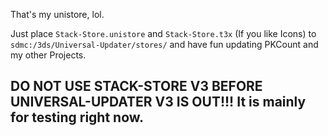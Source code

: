 That's my unistore, lol.

Just place `Stack-Store.unistore` and `Stack-Store.t3x` (If you like Icons) to `sdmc:/3ds/Universal-Updater/stores/` and have fun updating PKCount and my other Projects.

## DO NOT USE STACK-STORE V3 BEFORE UNIVERSAL-UPDATER V3 IS OUT!!! It is mainly for testing right now.
